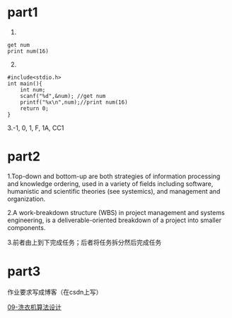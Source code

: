 # part1
1.
```
get num
print num(16)
```

2.
```
#include<stdio.h>
int main(){
	int num;
	scanf("%d",&num); //get num
	printf("%x\n",num);//print num(16)
	return 0;
} 
```



3.-1, 0, 1, F, 1A, CC1

# part2
1.Top-down and bottom-up are both strategies of information processing and knowledge ordering, used in a variety of fields including software, humanistic and scientific theories (see systemics), and management and organization.

2.A work-breakdown structure (WBS) in project management and systems engineering, is a deliverable-oriented breakdown of a project into smaller components. 

3.前者由上到下完成任务；后者将任务拆分然后完成任务

# part3
作业要求写成博客（在csdn上写）

[09-洗衣机算法设计](lab09)